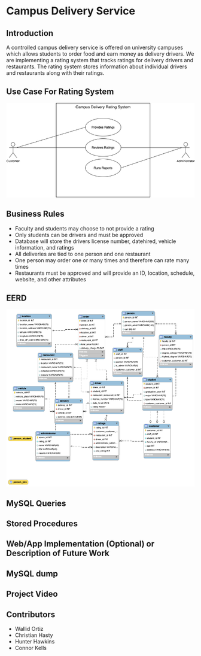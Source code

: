 # Campus Delivery Service

## Introduction
A controlled campus delivery service is offered on university campuses which allows students to order food and earn money as delivery drivers. We are implementing a rating system that tracks ratings for delivery drivers and restaurants. The rating system stores information about individual drivers and restaurants along with their ratings.

## Use Case For Rating System
![](Images/RatingSystemUseCase.png)

## Business Rules
* Faculty and students may choose to not provide a rating 
* Only students can be drivers and must be approved
* Database will store the drivers license number, datehired, vehicle information, and ratings
* All deliveries are tied to one person and one restaurant
* One person may order one or many times and therefore can rate many times
* Restaurants must be approved and will provide an ID, location, schedule, website, and other attributes

## EERD
![](Images/CampusEatsModel.png)
## MySQL Queries
## Stored Procedures
## Web/App Implementation (Optional) or Description of Future Work
## MySQL dump
## Project Video

## Contributors
* Wallid Ortiz
* Christian Hasty
* Hunter Hawkins
* Connor Kells
